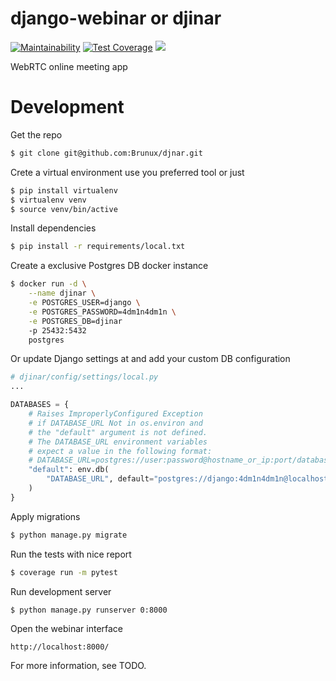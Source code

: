 django-webinar or djinar
==============================
[![Maintainability](https://api.codeclimate.com/v1/badges/ee82ab1e02631b1948f4/maintainability)](https://codeclimate.com/github/Brunux/djnar/maintainability)
[![Test Coverage](https://api.codeclimate.com/v1/badges/ee82ab1e02631b1948f4/test_coverage)](https://codeclimate.com/github/Brunux/djnar/test_coverage)
![](https://github.com/Brunux/djinar/.github/workflows/django.yml/badge.svg)

WebRTC online meeting app

Development
==============================
Get the repo
```sh
$ git clone git@github.com:Brunux/djnar.git
```

Crete a virtual environment use you preferred tool or just
```sh
$ pip install virtualenv
$ virtualenv venv
$ source venv/bin/active
```

Install dependencies
```sh
$ pip install -r requirements/local.txt
```

Create a exclusive Postgres DB docker instance
```sh
$ docker run -d \
    --name djinar \
    -e POSTGRES_USER=django \
    -e POSTGRES_PASSWORD=4dm1n4dm1n \
    -e POSTGRES_DB=djinar
    -p 25432:5432
    postgres
```

Or update Django settings at and add your custom DB configuration
```python
# djinar/config/settings/local.py
...

DATABASES = {
    # Raises ImproperlyConfigured Exception
    # if DATABASE_URL Not in os.environ and
    # the "default" argument is not defined.
    # The DATABASE_URL environment variables
    # expect a value in the following format:
    # DATABASE_URL=postgres://user:password@hostname_or_ip:port/database_name
    "default": env.db(
        "DATABASE_URL", default="postgres://django:4dm1n4dm1n@localhost:25432/djinar"
    )
}
```

Apply migrations
```sh
$ python manage.py migrate
```

Run the tests with nice report
```sh
$ coverage run -m pytest
```

Run development server
```
$ python manage.py runserver 0:8000
```

Open the webinar interface
```
http://localhost:8000/
```

For more information, see TODO.
